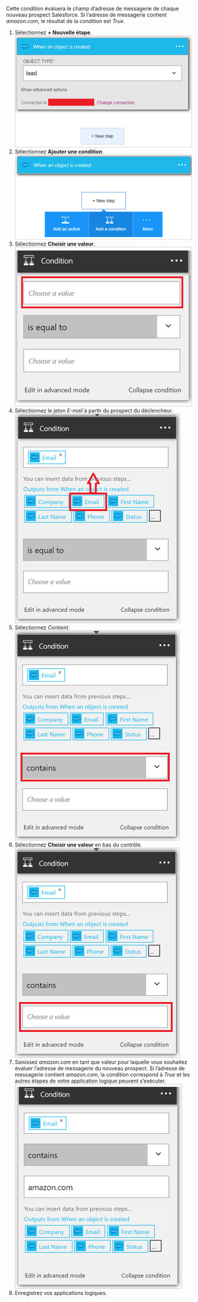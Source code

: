 Cette condition évaluera le champ d’adresse de messagerie de chaque nouveau prospect Salesforce. Si l’adresse de messagerie contient *amazon.com*, le résultat de la condition est *True*.

1. Sélectionnez **+ Nouvelle étape**.  
   ![Image de condition Salesforce 1](./media/connectors-create-api-salesforce/condition-1.png)   
2. Sélectionnez **Ajouter une condition**.    
   ![Image de condition Salesforce 2](./media/connectors-create-api-salesforce/condition-2.png)  
3. Sélectionnez **Choisir une valeur**.    
   ![Image de condition Salesforce 3](./media/connectors-create-api-salesforce/condition-3.png)  
4. Sélectionnez le jeton *E-mail* à partir du prospect du déclencheur.    
   ![Image de condition Salesforce 4](./media/connectors-create-api-salesforce/condition-4.png)  
5. Sélectionnez *Contient*.      
   ![Image de condition Salesforce 5](./media/connectors-create-api-salesforce/condition-5.png)  
6. Sélectionnez **Choisir une valeur** en bas du contrôle.     
   ![Image de condition Salesforce 6](./media/connectors-create-api-salesforce/condition-6.png)  
7. Saisissez *amazon.com* en tant que valeur pour laquelle vous souhaitez évaluer l’adresse de messagerie du nouveau prospect. Si l’adresse de messagerie contient *amazon.com*, la condition correspond à *True* et les autres étapes de votre application logique peuvent s’exécuter.    
   ![Image de condition Salesforce 7](./media/connectors-create-api-salesforce/condition-7.png)  
8. Enregistrez vos applications logiques.  



<!--HONumber=Nov16_HO3-->


